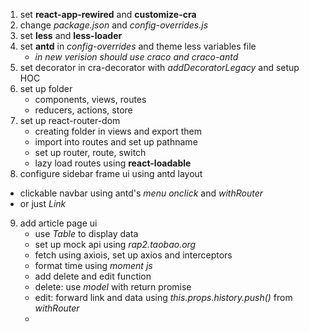 1. set **react-app-rewired** and **customize-cra**
2. change *package.json* and *config-overrides.js*
3. set **less** and **less-loader**
4. set **antd** in *config-overrides* and theme less variables file
   * *in new verision should use craco and craco-antd*
5. set decorator in cra-decorator with *addDecoratorLegacy* and setup HOC
6. set up folder
   * components, views, routes
   * reducers, actions, store
7. set up react-router-dom 
   * creating folder in views and export them 
   * import into routes and set up pathname
   * set up router, route, switch
   * lazy load routes using **react-loadable**
8.  configure sidebar frame ui using antd layout
   * clickable navbar using antd's *menu onclick* and *withRouter*
   * or just *Link*
9. add article page ui
   * use *Table* to display data 
   * set up mock api using *rap2.taobao.org* 
   * fetch using axiois, set up axios and interceptors
   * format time using *moment js* 
   * add delete and edit function
   * delete: use *model* with return promise 
   * edit: forward link and data using *this.props.history.push()* from *withRouter*
   * 

